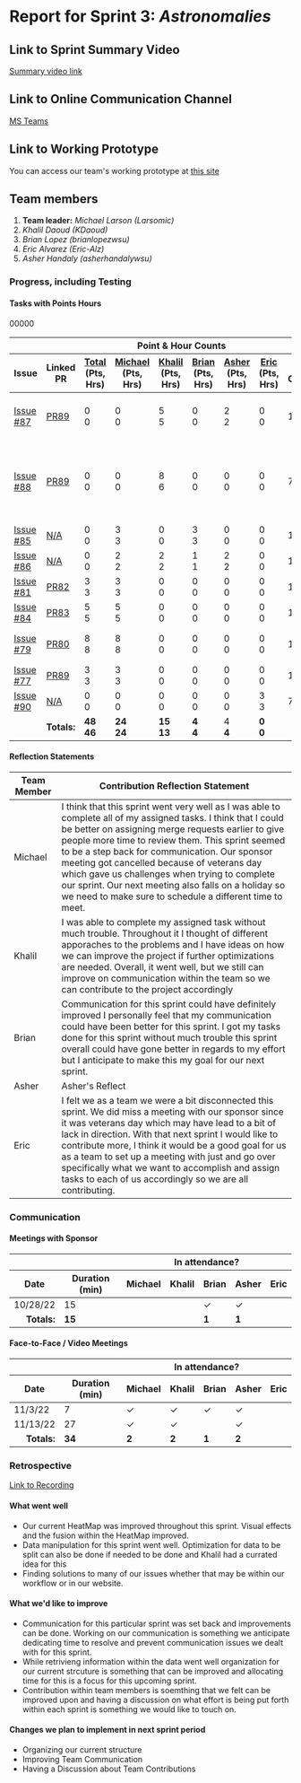 # Report for Sprint 3: *Astronomalies*

## Link to Sprint Summary Video
[Summary video link](https://youtu.be/SmNyvi9t2Ao)

## Link to Online Communication Channel
[MS Teams](https://teams.microsoft.com/l/team/19%3acBEWDZpUinwRPPDffLwMUeqQfQMBbxADWyOBt_X5q3w1%40thread.tacv2/conversations?groupId=87fda352-e01f-4122-957a-6c68b129334b&tenantId=b52be471-f7f1-47b4-a879-0c799bb53db5)

## Link to Working Prototype
You can access our team's working prototype at [this site](https://astronomalies.netlify.app/)

## Team members
1. **Team leader:** *Michael Larson (Larsomic)*
1. *Khalil Daoud (KDaoud)*
1. *Brian Lopez (brianlopezwsu)*
1. *Eric Alvarez (Eric-Alz)*
1. *Asher Handaly (asherhandalywsu)*

### Progress, including Testing
#### Tasks with Points Hours
<table> 
  <thead>
    <tr>
      <th colspan="2"></th><th colspan="6">Point & Hour Counts</th><th colspan="2"></th>
    </tr> 
    <tr>
      <th>Issue</th><th>Linked PR</th><th><ins>Total</ins><br>(Pts,<br>Hrs)</th><th><ins>Michael</ins><br>(Pts,<br>Hrs)</th><th><ins>Khalil</ins><br>(Pts,<br>Hrs)</th><th><ins>Brian</ins><br>(Pts,<br>Hrs)</th><th><ins>Asher</ins><br>(Pts,<br>Hrs)</th><th><ins>Eric</ins><br>(Pts,<br>Hrs)</th><th>% Complete</th><th>Notes</th>
    </tr>
  </thead> 
  <tbody>
    <td><a href="https://github.com/wsu-cpts421-sp22/microsoft/issues/87">Issue #87</a></td><td><a href="https://github.com/wsu-cpts421-sp22/microsoft/pull/89"> PR89 </a></td><td> 0<br/>0</td><td>0<br/>0</td><td>5<br>5</td><td>0<br/>0</td><td>2<br/>2</td><td>0<br/>0</td><td>100</td><td><i>  </i>Made the files hourly, so its faster to load into the front end</td>
    </tr>
    </tr>
    <td><a href="https://github.com/wsu-cpts421-sp22/microsoft/issues/88">Issue #88</a></td><td><a href="https://github.com/wsu-cpts421-sp22/microsoft/pull/89"> PR89 </a></td><td> 0<br/>0</td><td>0<br/>0</td><td>8<br>6</td><td>0<br/>0</td><td>0<br/>0</td><td>0<br/>0</td><td>75</td><td><i>  </i>Thought of better ways to optimize our file sizes. by utilizing a longitude/latitude grid lines.</td>
    </tr>
    </tr>
    <td><a href=https://github.com/wsu-cpts421-sp22/microsoft/issues/85>Issue #85</a></td><td><a href=https://github.com/wsu-cpts421-sp22/microsoft/issues/85> N/A </a></td><td> 0<br/>0</td><td>3<br/>3</td><td>0<br>0</td><td>3<br/>3</td><td>0<br/>0</td><td>0<br/>0</td><td>100</td><td><i> </i> Completed Sprint Report</td>
    </tr>
    </tr>
    <td><a href=https://github.com/wsu-cpts421-sp22/microsoft/issues/86>Issue #86</a></td><td><a href=https://github.com/wsu-cpts421-sp22/microsoft/issues/86> N/A </a></td><td> 0<br/>0</td><td>2<br/>2</td><td>2<br>2</td><td>1<br/>1</td><td>2<br/>2</td><td>0<br/>0</td><td>100</td><td><i> </i> Completed Sprint Video</td>
    </tr>
    </tr>
    <td><a href="https://github.com/wsu-cpts421-sp22/microsoft/issues/81">Issue #81</a></td><td><a href="https://github.com/wsu-cpts421-sp22/microsoft/pull/82"> PR82 </a></td><td>3<br/>3</td><td>3<br/>3</td><td>0<br>0</td>0<td>0<br/>0</td><td>0<br/>0</td><td>0<br/>0</td><td>100</td><td><i>  </i> Remove Django Backend</td>
    </tr>
    </tr>
    <td><a href="https://github.com/wsu-cpts421-sp22/microsoft/issues/84">Issue #84</a></td><td><a href="https://github.com/wsu-cpts421-sp22/microsoft/issues/83"> PR83 </a></td><td>5<br/>5</td><td>5<br/>5</td><td>0<br>0</td>0<td>0<br/>0</td><td>0<br/>0</td><td>0<br/>0</td><td>100</td><td><i>  </i> Frontend Test to Work Correctly</td>
    </tr>
    </tr>
    <td><a href="https://github.com/wsu-cpts421-sp22/microsoft/issues/79">Issue #79</a></td><td><a href="https://github.com/wsu-cpts421-sp22/microsoft/pull/80"> PR80 </a></td><td>8<br/>8</td><td>8<br/>8</td><td>0<br>0</td>0<td>0<br/>0</td><td>0<br/>0</td><td>0<br/>0</td><td>100</td><td><i>  </i> Add Info Screen Once Per User Session</td>
    </tr>
    </tr>
    <td><a href="https://github.com/wsu-cpts421-sp22/microsoft/issues/77">Issue #77</a></td><td><a href="https://github.com/wsu-cpts421-sp22/microsoft/pull/89"> PR89 </a></td><td>3<br/>3</td><td>3<br/>3</td><td>0<br>0</td>0<td>0<br/>0</td><td>0<br/>0</td><td>0<br/>0</td><td>100</td><td><i>  </i> Add MapBox Attribution</td>
    </tr>
    </tr>
    <td><a href="https://github.com/wsu-cpts421-sp22/microsoft/issues/90">Issue #90</a></td><td><a href="https://github.com/wsu-cpts421-sp22/microsoft/issues/86"> N/A </a></td><td>0<br/>0</td><td>0<br/>0</td><td>0<br>0</td>0<td>0<br/>0</td><td>0<br/>0</td><td>3<br/>3</td><td>75</td><td><i>  </i> ML Research</td>
    </tr>
    </tr>
    <tr><td colspan="2" align="right"><b>Totals:</b></td><td><b>48<br>46</b></td><td><b>24<br>24</b></td><td><b>15<br>13</b></td><td><b>4<br>4</b></td><td>4<b><br>4</b></td><td><b>0<br>0</b></td><td colspan="2"><i>
    </tr>
  </tbody>
</table>

#### Reflection Statements
| Team Member | Contribution Reflection Statement |
|-------------|-------------------|
|Michael| I think that this sprint went very well as I was able to complete all of my assigned tasks. I think that I could be better on assigning merge requests earlier to give people more time to review them. This sprint seemed to be a step back for communication. Our sponsor meeting got cancelled because of veterans day which gave us challenges when trying to complete our sprint. Our next meeting also falls on a holiday so we need to make sure to schedule a different time to meet.|
|Khalil| I was able to complete my assigned task without much trouble. Throughout it I thought of different apporaches to the problems and I have ideas on how we can improve the project if further optimizations are needed. Overall, it went well, but we still can improve on communication within the team so we can contribute to the project accordingly|
|Brian| Communication for this sprint could have definitely improved I personally feel that my communication could have been better for this sprint. I got my tasks done for this sprint without much trouble this sprint overall could have gone better in regards to my effort but I anticipate to make this my goal for our next sprint. |
|Asher| Asher's Reflect |
|Eric| I felt we as a team we were a bit disconnected this sprint. We did miss a meeting with our sponsor since it was veterans day which may have lead to a bit of lack in direction. With that next sprint I would like to contribute more, I think it would be a good goal for us as a team to set up a meeting with just and go over specifically what we want to accomplish and assign tasks to each of us accordingly so we are all contributing. |
  
### Communication

#### Meetings with Sponsor
<table> 
  <thead>
    <tr>
      <th colspan="2"></th><th colspan="5">In attendance?</th>
    </tr> 
    <tr>
      <th>Date</th><th>Duration (min)</th><th>Michael</th><th>Khalil</th><th>Brian</th><th>Asher</th><th>Eric</th>
    </tr>
  </thead> 
  <tbody>
    <tr>
      <td>10/28/22</td><td>15</td><td></td><td></td><td>&check;</td><td>&check;</td><td></td>
    </tr>
    <tr><td align="right"><b>Totals:</b></td><td><b>15</b></td><td><b></b></td><td><b></b></td><td><b>1</b></td><td><b>1</b></td><td><b></b></td>
    </tr>
  </tbody>
</table>

#### Face-to-Face / Video Meetings
<table> 
  <thead>
    <tr>
      <th colspan="2"></th><th colspan="5">In attendance?</th>
    </tr> 
    <tr>
      <th>Date</th><th>Duration (min)</th><th>Michael</th><th>Khalil</th><th>Brian</th><th>Asher</th><th>Eric</th>
    </tr>
  </thead> 
  <tbody>
    <tr>
      <td>11/3/22</td><td>7</td><td>&check;</td><td>&check;</td><td>&check;</td><td>&check;</td><td></td>
    </tr>
    <tr>
      <td>11/13/22</td><td>27</td><td>&check;</td><td>&check;</td><td></td><td>&check;</td><td></td>
    </tr>
    <tr><td align="right"><b>Totals:</b></td><td><b>34</b></td><td><b>2</b></td><td><b>2</b></td><td><b>1</b></td><td><b>2</b></td><td><b></b></td>
    </tr>
  </tbody>
</table>

### Retrospective
[Link to Recording](https://emailwsu.sharepoint.com/teams/2022.PULLM.CptS.421.423-MicrosoftV2/Shared%20Documents/Recordings/Microsoft%20V2-20221113_161647-Meeting%20Recording.mp4?web=1) 

#### What went well
  - Our current HeatMap was improved throughout this sprint. Visual effects and the fusion within the HeatMap improved.
  - Data manipulation for this sprint went well. Optimization for data to be split can also be done if needed to be done and Khalil had a currated idea for this 
  - Finding solutions to many of our issues whether that may be within our workflow or in our website. 
  
 #### What we'd like to improve
  - Communication for this particular sprint was set back and improvements can be done. Working on our communication is something we anticipate dedicating time to resolve and prevent communication issues we dealt with for this sprint.
  - While retrivieng information within the data went well organization for our current strcuture is something that can be improved and allocating time for this is a focus for this upcoming sprint.
  - Contribution within team members is soemthing that we felt can be improved upon and having a discussion on what effort is being put forth within each sprint is something we would like to touch on.
  
#### Changes we plan to implement in next sprint period
  - Organizing our current structure
  - Improving Team Communication
  - Having a Discussion about Team Contributions
